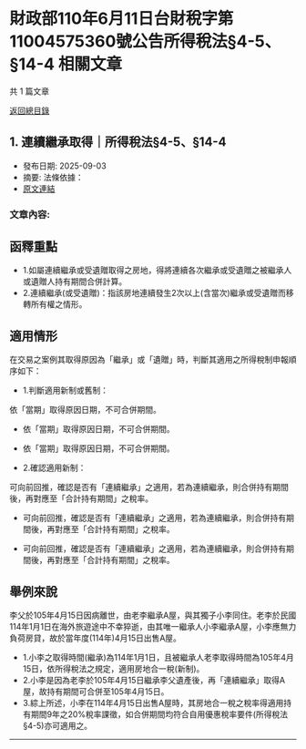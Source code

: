 # 財政部110年6月11日台財稅字第11004575360號公告所得稅法§4-5、§14-4 相關文章

共 1 篇文章

[返回總目錄](00_總目錄.md)

## 1. 連續繼承取得｜所得稅法§4-5、§14-4

- 發布日期: 2025-09-03
- 摘要: 法條依據：
- [原文連結](https://www.jasper-realestate.com/%e9%80%a3%e7%ba%8c_%e7%b9%bc%e6%89%bf_%e5%8f%96%e5%be%97%e6%89%80%e5%be%97%e7%a8%85%e6%b3%954-514-4/)

### 文章內容:

## 函釋重點

- 1.如屬連續繼承或受遺贈取得之房地，得將連續各次繼承或受遺贈之被繼承人或遺贈人持有期間合併計算。
- 2.連續繼承(或受遺贈)：指該房地連續發生2次以上(含當次)繼承或受遺贈而移轉所有權之情形。

## 適用情形

在交易之案例其取得原因為「繼承」或「遺贈」時，判斷其適用之所得稅制申報順序如下：

- 1.判斷適用新制或舊制：

依「當期」取得原因日期，不可合併期間。
- 依「當期」取得原因日期，不可合併期間。

- 依「當期」取得原因日期，不可合併期間。

- 2.確認適用新制：

可向前回推，確認是否有「連續繼承」之適用，若為連續繼承，則合併持有期間後，再對應至「合計持有期間」之稅率。
- 可向前回推，確認是否有「連續繼承」之適用，若為連續繼承，則合併持有期間後，再對應至「合計持有期間」之稅率。

- 可向前回推，確認是否有「連續繼承」之適用，若為連續繼承，則合併持有期間後，再對應至「合計持有期間」之稅率。

## 舉例來說

李父於105年4月15日因病離世，由老李繼承A屋，與其獨子小李同住。老李於民國114年1月1日在海外旅遊途中不幸猝逝，由其唯一繼承人小李繼承A屋，小李應無力負荷房貸，故於當年度(114年)4月15日出售A屋。

- 1.小李之取得時間(繼承)為114年1月1日，且被繼承人老李取得時間為105年4月15日，依所得稅法之規定，適用房地合一稅(新制)。
- 2.小李是因為老李於105年4月15日繼承李父遺產後，再「連續繼承」取得A屋，故持有期間可合併至105年4月15日。
- 3.綜上所述，小李在114年4月15日出售A屋時，其房地合一稅之稅率得適用持有期間9年之20%稅率課徵，如合併期間均符合自用優惠稅率要件(所得稅法§4-5)亦可適用之。

---

